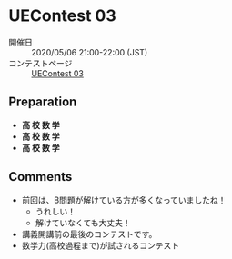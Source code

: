 # UEContest 03
<dl>
  <dt>開催日</dt>
  <dd>2020/05/06 21:00-22:00 (JST)</dd>
  <dt>コンテストページ</dt>
  <dd><a href="https://not-522.appspot.com/contest/5666331238072320">UEContest 03</a></dd>
</dl>

## Preparation
  * **高 校 数 学**
  * **高 校 数 学**
  * **高 校 数 学**

## Comments
  * 前回は、B問題が解けている方が多くなっていましたね！
    - うれしい！
    - 解けていなくても大丈夫！
  * 講義開講前の最後のコンテストです。
  * 数学力(高校過程まで)が試されるコンテスト
